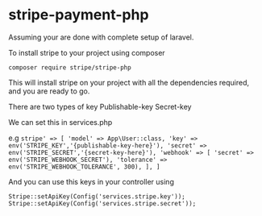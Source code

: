 # stripe-payment-php

Assuming your are done with complete setup of laravel.

To install stripe to your project using composer

`composer require stripe/stripe-php`

This will install stripe on your project with all the dependencies required, and you are ready to go.

There are two types of key
	Publishable-key
	Secret-key

We can set this in services.php

e.g
	`stripe' => [
        'model' => App\User::class,
        'key' => env('STRIPE_KEY','{publishable-key-here}'),
        'secret' => env('STRIPE_SECRET','{secret-key-here}'),
        'webhook' => [
            'secret' => env('STRIPE_WEBHOOK_SECRET'),
            'tolerance' => env('STRIPE_WEBHOOK_TOLERANCE', 300),
        ],
    ]`

And you can use this keys in your controller using

`Stripe::setApiKey(Config('services.stripe.key'));`
`Stripe::setApiKey(Config('services.stripe.secret'));`
